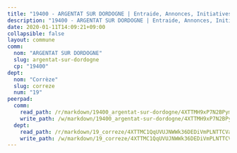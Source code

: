 ```yaml
---
title: "19400 - ARGENTAT SUR DORDOGNE | Entraide, Annonces, Initiatives"
description: "19400 - ARGENTAT SUR DORDOGNE | Entraide, Annonces, Initiatives"
date: 2020-01-11T14:09:21+09:00
collapsible: false
layout: commune
comm:
  nom: "ARGENTAT SUR DORDOGNE"
  slug: argentat-sur-dordogne
  cp: "19400"
dept:
  nom: "Corrèze"
  slug: correze
  num: "19"
peerpad:
  comm:
    read_path: /r/markdown/19400_argentat-sur-dordogne/4XTTMH9xP7N2BPymVbNaS4iD7H6gLc1zrUbRuGQbXyczBRYom
    write_path: /w/markdown/19400_argentat-sur-dordogne/4XTTMH9xP7N2BPymVbNaS4iD7H6gLc1zrUbRuGQbXyczBRYom-K3TgU8oppxm5YxN9PyjEiNET4wM1xptWBzSENR7sUFzWr6VJARPsKd8o3UUBhcqd4LvBmNL5zSxyrdn4RZ9BpC29crHo42r2Yf8CmALNTL7QpdCEvSVCApGbgP4Bt6RgaqTuzYeF
  dept:
    read_path: /r/markdown/19_correze/4XTTMC1QqUVUJNWWk36DEDiVmPLNTTCVay5E5gwEvpSf36VsS
    write_path: /w/markdown/19_correze/4XTTMC1QqUVUJNWWk36DEDiVmPLNTTCVay5E5gwEvpSf36VsS-K3TgUzu4fqyixiBZaA5Ejd2iCC9xJnV2MqYc8L2r22c4qVWWx9VnJmMAAFTQjLmwLDBGZ9pgHdAtPGZHV6pZb6y2bhgaqXFUJ1Fp1QgihzJpszTr9ow8JcXoeYzTUZfY7Rzzn9sS
---
```


